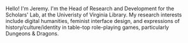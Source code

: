 Hello! I'm Jeremy. I'm the Head of Research and Development for the Scholars' Lab, at the Univeristy of Virginia Library. My research interests include digital humanities, feminist interface design, and expressions of history/culture/identity in table-top role-playing games, particularly Dungeons & Dragons.
